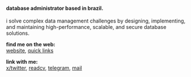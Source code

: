 #### database administrator based in brazil.

i solve complex data management challenges by designing, implementing, and maintaining high-performance, scalable, and secure database solutions.

**find me on the web:**<br>
[website](https://yuricunha.com), [quick links](https://links.yuricunha.com)

**link with me:**<br>
[x/twitter](https://twitter.com/isyuricunha), [readcv](https://read.cv/isyuricunha), [telegram](https://t.me/isyuricunha), [mail](mailto:me@yuricunha.com)